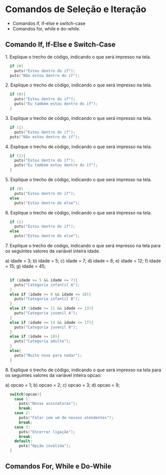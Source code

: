 # Comandos de Seleção e Iteração

* Comandos if, if-else e switch-case
* Comandos for, while e do-while.



## Comando If, If-Else e Switch-Case


1\. Explique o trecho de código, indicando o que será impresso na tela.


```c
  if (0)
    puts("Estou dentro do if");
  puts("Não estou dentro do if");
``` 

2\. Explique o trecho de código, indicando o que será impresso na tela.


```c
  if (0){
    puts("Estou dentro do if");
    puts("Eu também estou dentro do if");
  }


``` 


3\. Explique o trecho de código, indicando o que será impresso na tela.


```c
  if (1)
    puts("Estou dentro do if");
  puts("Não estou dentro do if");


``` 


4\. Explique o trecho de código, indicando o que será impresso na tela.


```c
  if (1){
    puts("Estou dentro do if");
    puts("Eu também estou dentro do if");
  }


``` 


5\. Explique o trecho de código, indicando o que será impresso na tela.


```c
  if (0)
    puts("Estou dentro do if");
  else
    puts("Estou dentro do else");


``` 

6\. Explique o trecho de código, indicando o que será impresso na tela.


```c
  if (1)
    puts("Estou dentro do if");
  else
    puts("Estou dentro do else");


``` 


7\. Explique o trecho de código, indicando o que será impresso na tela
para os seguintes valores da variável inteira idade.

a) idade = 3;
b) idade = 5;
c) idade = 7;
d) idade = 8;
e) idade = 12;
f) idade = 15;
g) idade = 45;


```c
  
  if (idade >= 5 && idade <= 7){
    puts("Categoria infantil A");
  }
  else if (idade >= 8 && idade <= 10){
    puts("Categoria infantil B");
  }
  else if (idade >= 11 && idade <= 13){
    puts("Categoria juvenil A");
  }
  else if (idade >= 14 && idade <= 17){
    puts("Categoria juvenil B");
  }
  else if (idade >= 18){
    puts("Categoria adulto");
  }
  else{
    puts("Muito novo para nadar");
  }

``` 

8\. Explique o trecho de código, indicando o que será impresso na tela para os seguintes valores da variável
inteira opcao:

a) opcao = 1;
b) opcao = 2;
c) opcao = 3;
d) opcao = 9;


```c
  switch(opcao){
    case 1:
      puts("Novas assinaturas");
      break;
    case 2:
      puts("Falar com um de nossos atendentes");
      break;
    case 3:
      puts("Encerrar ligação");
      break;
    default:
      puts("Opção inválida");
  }

```


## Comandos For, While e Do-While




